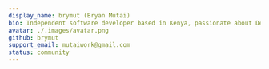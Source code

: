 ```yaml
---
display_name: brymut (Bryan Mutai)
bio: Independent software developer based in Kenya, passionate about DevOps and Cloud Native solutions. Combining expert automation and scalability with a strong commitment to the community. Explore collaboration and drive success together.
avatar: ./.images/avatar.png
github: brymut
support_email: mutaiwork@gmail.com
status: community
---
```

